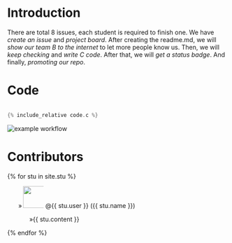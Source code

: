 # Introduction
There are total 8 issues, each student is required to finish one. We have *create an issue* and *project board*. After creating the readme.md, we will _show our team B to the internet_ to let more people know us. Then, we will _keep checking_ and _write C code_. After that, we will _get a status badge_. And finally, _promoting our repo_.
# Code

```C

{% include_relative code.c %}

```
![example workflow](https://github.com/csci3251-2021/project-team-b/actions/workflows/c-cpp.yml/badge.svg)
# Contributors
{% for stu in site.stu %}
  <div style="text-indent: 5%;">
    »<img src="{{ stu.image }}" width="50" height="50" style="display:inline;"><a href="https://github.com/{{ stu.user }}" style="text-decoration:none;color:inherit;"> @{{ stu.user }}</a> ({{ stu.name }})
    <p style="text-indent: 10%;">»{{ stu.content }}</p>
  </div>
{% endfor %}

